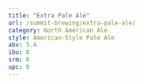 ```yaml
---
title: "Extra Pale Ale"
url: /summit-brewing/extra-pale-ale/
category: North American Ale
style: American-Style Pale Ale
abv: 5.4
ibu: 0
srm: 0
upc: 0
---
```


